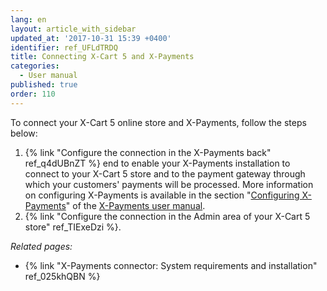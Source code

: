 ```yaml
---
lang: en
layout: article_with_sidebar
updated_at: '2017-10-31 15:39 +0400'
identifier: ref_UFLdTRDQ
title: Connecting X-Cart 5 and X-Payments
categories:
  - User manual
published: true
order: 110
---
```

To connect your X-Cart 5 online store and X-Payments, follow the steps below:

1.  {% link "Configure the connection in the X-Payments back" ref_q4dUBnZT %} end to enable your X-Payments installation to connect to your X-Cart 5 store and to the payment gateway through which your customers' payments will be processed. More information on configuring X-Payments is available in the section "[Configuring X-Payments](http://www.x-payments.com/help1/X-Payments:User_manual#ConfiguringXPayments "X-Payments:User manual")" of the [X-Payments user manual](https://www.x-payments.com/help/X-Payments:User_manual "X-Payments:User manual").
2.   {% link "Configure the connection in the Admin area of your X-Cart 5 store" ref_TIExeDzi %}.

_Related pages:_

*   {% link "X-Payments connector: System requirements and installation" ref_025khQBN %}
